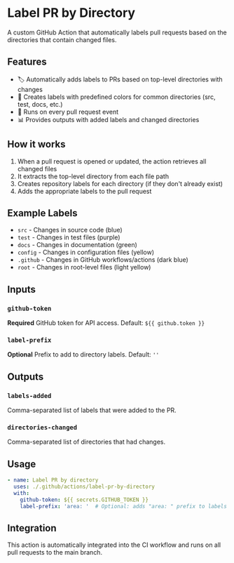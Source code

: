 # Label PR by Directory

A custom GitHub Action that automatically labels pull requests based on the directories that contain changed files.

## Features

- 🏷️ Automatically adds labels to PRs based on top-level directories with changes
- 🎨 Creates labels with predefined colors for common directories (src, test, docs, etc.)
- 🚀 Runs on every pull request event
- 📊 Provides outputs with added labels and changed directories

## How it works

1. When a pull request is opened or updated, the action retrieves all changed files
2. It extracts the top-level directory from each file path
3. Creates repository labels for each directory (if they don't already exist)
4. Adds the appropriate labels to the pull request

## Example Labels

- `src` - Changes in source code (blue)
- `test` - Changes in test files (purple)
- `docs` - Changes in documentation (green)
- `config` - Changes in configuration files (yellow)
- `.github` - Changes in GitHub workflows/actions (dark blue)
- `root` - Changes in root-level files (light yellow)

## Inputs

### `github-token`

**Required** GitHub token for API access. Default: `${{ github.token }}`

### `label-prefix`

**Optional** Prefix to add to directory labels. Default: `''`

## Outputs

### `labels-added`

Comma-separated list of labels that were added to the PR.

### `directories-changed`

Comma-separated list of directories that had changes.

## Usage

```yaml
- name: Label PR by directory
  uses: ./.github/actions/label-pr-by-directory
  with:
    github-token: ${{ secrets.GITHUB_TOKEN }}
    label-prefix: 'area: '  # Optional: adds "area: " prefix to labels
```

## Integration

This action is automatically integrated into the CI workflow and runs on all pull requests to the main branch.